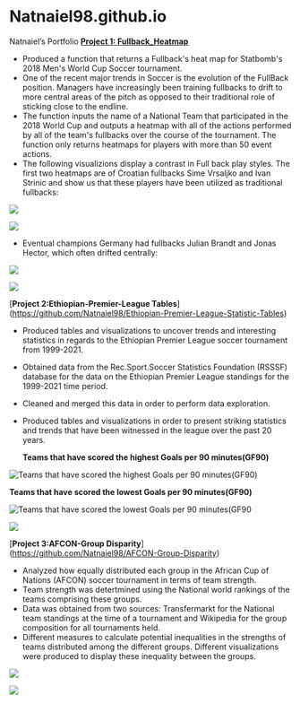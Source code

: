 # Natnaiel98.github.io
Natnaiel’s Portfolio
[**Project 1: Fullback_Heatmap**](https://github.com/Natnaiel98/Fullback_Heatmap)
- Produced  a function that returns a Fullback's heat map for Statbomb's 2018 Men's World Cup Soccer tournament.
- One of the recent major trends in Soccer is the evolution of the FullBack position. Managers have increasingly been training fullbacks to drift to more central areas of the pitch as opposed to their traditional role of sticking close to the endline. 
- The function inputs the name of a National Team that participated in the 2018 World Cup and outputs a heatmap with all of the actions performed by all of the team's fullbacks over the course of the tournament. The function only returns heatmaps for players with more than 50 event actions.
- The following visualizions display a contrast in Full back play styles. The first two heatmaps are of Croatian fullbacks Sime Vrsaljko and Ivan Strinic and show us that these players have been utilized as traditional fullbacks:

![](Images/Croatia-%20Vrsaljlko%20Heatmap.png)

![](Images/Croatia-Ivan%20Strinic%20Heatmap.png)

- Eventual champions Germany had fullbacks Julian Brandt and Jonas Hector, which often drifted centrally:


![](Images/Gernany_Julian%20Brandt%20Heatmap.png)

![](Germany_Jonas%20Hector%20Heatmap.png)

[**Project 2:Ethiopian-Premier-League Tables**] (https://github.com/Natnaiel98/Ethiopian-Premier-League-Statistic-Tables)
- Produced tables and visualizations to uncover trends and interesting statistics in regards to the Ethiopian Premier League soccer tournament from 1999-2021.
- Obtained data from the Rec.Sport.Soccer Statistics Foundation (RSSSF) database for the data on the Ethiopian Premier League standings for the 1999-2021 time period.
- Cleaned and merged this data in order to perform data exploration.
- Produced tables and visualizations in order to present striking statistics and trends that have been witnessed in the league over the past 20 years.

  **Teams that have scored the highest Goals per 90 minutes(GF90)**
  
![Teams that have scored the highest Goals per 90 minutes(GF90)](Images/HighestGoals.png)

 **Teams that have scored the lowest Goals per 90 minutes(GF90)**
 
![Teams that have scored the lowest Goals per 90 minutes(GF90](Images/LowestGoals.png)

![](Images/Number%20of%20Club%20Relegations.png)

[**Project 3:AFCON-Group Disparity**] (https://github.com/Natnaiel98/AFCON-Group-Disparity)

- Analyzed how equally distributed each group in the African Cup of Nations (AFCON) soccer tournament in terms of team strength.
- Team strength was detertmined using the National world rankings of the teams comprising these groups.
- Data was obtained from two sources: Transfermarkt for the National team standings at the time of a tournament and Wikipedia for the group composition for all tournaments held.
- Different measures to calculate potential inequalities in the strengths of teams distributed among the different groups. Different visualizations were produced to display these inequality between the groups.

![](Images/Average%20Fifa%20Ranking%20of%20Afcon%202021%20Groups.png)

![](Images/FIFA%20Ranking%20Difference%20between%20Third%20and%20Fourth%20Pot%20teams.png)



